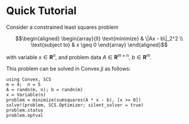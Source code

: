 # Quick Tutorial

Consider a constrained least squares problem

```math
\begin{aligned}
\begin{array}{ll}
\text{minimize} & \|Ax - b\|_2^2 \\
\text{subject to} & x \geq 0
\end{array}
\end{aligned}
```

with variable $x\in \mathbf{R}^{n}$, and problem data
$A \in \mathbf{R}^{m \times n}$, $b \in \mathbf{R}^{m}$.

This problem can be solved in Convex.jl as follows:
```@repl
using Convex, SCS
m = 4;  n = 5
A = randn(m, n); b = randn(m)
x = Variable(n)
problem = minimize(sumsquares(A * x - b), [x >= 0])
solve!(problem, SCS.Optimizer; silent_solver = true)
problem.status
problem.optval
```
